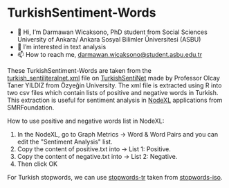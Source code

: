 # TurkishSentiment-Words
- 👋 Hi, I’m Darmawan Wicaksono, PhD student from Social Sciences University of Ankara/ Ankara Sosyal Bilimler Üniversitesi (ASBU) 
- 👀 I’m interested in text analysis
- 📫 How to reach me, darmawan.wicaksono@student.asbu.edu.tr

These TurkishSentiment-Words are taken from the [turkish_sentiliteralnet.xml](https://github.com/StarlangSoftware/TurkishSentiNet/blob/master/src/main/resources/turkish_sentiliteralnet.xml) file on [TurkishSentiNet](https://github.com/StarlangSoftware/TurkishSentiNet) made by Professor Olcay Taner YILDIZ from Özyeğin University. The xml file is extracted using R into two csv files which contain lists of positive and negative words in Turkish. This extraction is useful for sentiment analysis in [NodeXL](https://www.smrfoundation.org/nodexl/) applications from SMRFoundation.

How to use positive and negative words list in NodeXL:
1. In the NodeXL, go to Graph Metrics -> Word & Word Pairs and you can edit the "Sentiment Analysis" list.
2. Copy the content of positive.txt into -> List 1: Positive.
3. Copy the content of negative.txt into -> List 2: Negative.
4. Then click OK

For Turkish stopwords, we can use [stopwords-tr](https://github.com/stopwords-iso/stopwords-tr/blob/master/stopwords-tr.txt) taken from [stopwords-iso](https://github.com/stopwords-iso/stopwords-tr).

